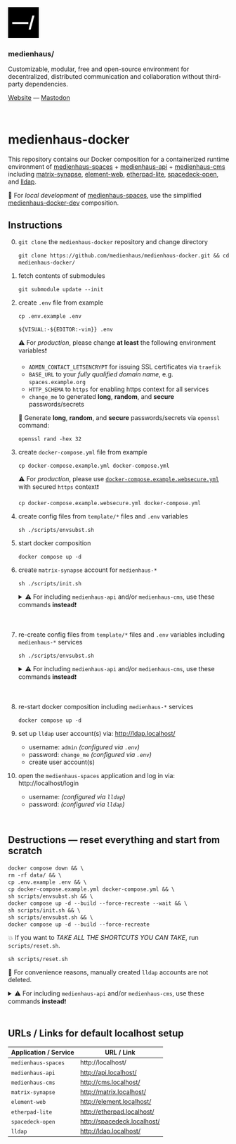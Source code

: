 <img src="./public/favicon.svg" width="70" />

### medienhaus/

Customizable, modular, free and open-source environment for decentralized, distributed communication and collaboration without third-party dependencies.

[Website](https://medienhaus.dev/) — [Mastodon](https://chaos.social/@medienhaus)

<br>

# medienhaus-docker

This repository contains our Docker composition for a containerized runtime environment of [medienhaus-spaces](https://github.com/medienhaus/medienhaus-spaces/) + [medienhaus-api](https://github.com/medienhaus/medienhaus-api/) + [medienhaus-cms](https://github.com/medienhaus/medienhaus-cms/) including [matrix-synapse](https://github.com/matrix-org/synapse/), [element-web](https://github.com/vector-im/element-web/), [etherpad-lite](https://github.com/ether/etherpad-lite/), [spacedeck-open](https://github.com/medienhaus/spacedeck-open/), and [lldap](https://github.com/lldap/lldap).

🧩 For *local development* of [medienhaus-spaces](https://github.com/medienhaus/medienhaus-spaces/), use the simplified [medienhaus-docker-dev](https://github.com/medienhaus/medienhaus-docker-dev/) composition.

## Instructions

0. `git clone` the `medienhaus-docker` repository and change directory
   <br>
   ```
   git clone https://github.com/medienhaus/medienhaus-docker.git && cd medienhaus-docker/
   ```

1. fetch contents of submodules
   <br>
   ```
   git submodule update --init
   ```

2. create `.env` file from example
   <br>
   ```
   cp .env.example .env
   ```
   ```
   ${VISUAL:-${EDITOR:-vim}} .env
   ```
   ⚠️ For *production*, please change **at least** the following environment variables❗️
      - `ADMIN_CONTACT_LETSENCRYPT` for issuing SSL certificates via `traefik`
      - `BASE_URL` to your *fully qualified domain name*, e.g. `spaces.example.org`
      - `HTTP_SCHEMA` to `https` for enabling https context for all services
      - `change_me` to generated **long**, **random**, and **secure** passwords/secrets

   💭 Generate **long**, **random**, and **secure** passwords/secrets via `openssl` command:
   ```
   openssl rand -hex 32
   ```

3. create `docker-compose.yml` file from example
   <br>
   ```
   cp docker-compose.example.yml docker-compose.yml
   ```
   ⚠️ For *production*, please use [`docker-compose.example.websecure.yml`](docker-compose.example.websecure.yml) with secured `https` context❗️
   ```
   cp docker-compose.example.websecure.yml docker-compose.yml
   ```

4. create config files from `template/*` files and `.env` variables
   <br>
   ```
   sh ./scripts/envsubst.sh
   ```

5. start docker composition
   <br>
   ```
   docker compose up -d
   ```

6. create `matrix-synapse` account for `medienhaus-*`
   <br>
   ```
   sh ./scripts/init.sh
   ```
   <details>

   <summary>⚠️ For including <code>medienhaus-api</code> and/or <code>medienhaus-cms</code>, use these commands <strong>instead</strong>❗️</summary>

   <br>

   For including `medienhaus-api`, run the following:

   ```
   sh ./scripts/init.sh --api
   ```

   For including `medienhaus-cms`, run the following:

   ```
   sh ./scripts/init.sh --cms
   ```

   For including `medienhaus-api` and `medienhaus-cms`, run the following:

   ```
   sh ./scripts/init.sh --all
   ```

   The script can list these commands with the `--help` argument:

   ```
   sh ./scripts/init.sh --help
   ```

   </details>

<br>

7. re-create config files from `template/*` files and `.env` variables including `medienhaus-*` services
   <br>
   ```
   sh ./scripts/envsubst.sh
   ```
   <details>

   <br>

   <summary>⚠️ For including <code>medienhaus-api</code> and/or <code>medienhaus-cms</code>, use these commands <strong>instead</strong>❗️</summary>

   For including `medienhaus-api`, run the following:

   ```
   sh ./scripts/envsubst.sh --api
   ```

   For including `medienhaus-cms`, run the following:

   ```
   sh ./scripts/envsubst.sh --cms
   ```

   For including `medienhaus-api` and `medienhaus-cms`, run the following:

   ```
   sh ./scripts/envsubst.sh --all
   ```

   The script can list these commands with the `--help` argument:

   ```
   sh ./scripts/envsubst.sh --help
   ```

   </details>

<br>

8. re-start docker composition including `medienhaus-*` services
   <br>
   ```
   docker compose up -d
   ```

9. set up `lldap` user account(s) via: http://ldap.localhost/
   - username: `admin` *(configured via `.env`)*
   - password: `change_me` *(configured via `.env`)*
   - create user account(s)

10. open the `medienhaus-spaces` application and log in via: http://localhost/login
    - username: *(configured via `lldap`)*
    - password: *(configured via `lldap`)*

<br>

## Destructions — reset everything and start from scratch

```
docker compose down && \
rm -rf data/ && \
cp .env.example .env && \
cp docker-compose.example.yml docker-compose.yml && \
sh scripts/envsubst.sh && \
docker compose up -d --build --force-recreate --wait && \
sh scripts/init.sh && \
sh scripts/envsubst.sh && \
docker compose up -d --build --force-recreate
```

💥 If you want to *TAKE ALL THE SHORTCUTS YOU CAN TAKE*, run `scripts/reset.sh`.

```
sh scripts/reset.sh
```

🧩 For convenience reasons, manually created `lldap` accounts are not deleted.

<details>

<br>

<summary>⚠️ For including <code>medienhaus-api</code> and/or <code>medienhaus-cms</code>, use these commands <strong>instead</strong>❗️</summary>

For including `medienhaus-api`, run the following:

```
sh ./scripts/reset.sh --api
```

For including `medienhaus-cms`, run the following:

```
sh ./scripts/reset.sh --cms
```

For including `medienhaus-api` and `medienhaus-cms`, run the following:

```
sh ./scripts/reset.sh --all
```

The script can list these commands with the `--help` argument:

```
sh ./scripts/reset.sh --help
```

</details>

<br>

## URLs / Links for default localhost setup

| Application / Service | URL / Link |
| --- | --- |
| `medienhaus-spaces` | http://localhost/ |
| `medienhaus-api` | http://api.localhost/ |
| `medienhaus-cms` | http://cms.localhost/ |
| `matrix-synapse` | http://matrix.localhost/ |
| `element-web` | http://element.localhost/ |
| `etherpad-lite` | http://etherpad.localhost/ |
| `spacedeck-open` | http://spacedeck.localhost/ |
| `lldap` | http://ldap.localhost/ |

